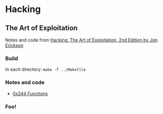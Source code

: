 # Hacking
## The Art of Exploitation

Notes and code from [Hacking: The Art of Exploitation, 2nd Edition by Jon Erickson](https://nostarch.com/hacking2.htm)

### Build

In each directory: `make -f ../Makefile`

### Notes and code

* [0x244 Functions](0x244)

### Foo!
